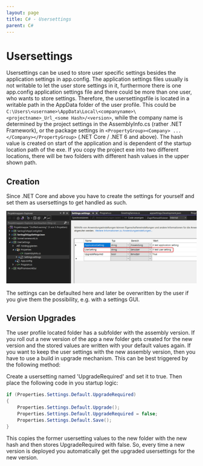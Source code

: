 ```yaml
---
layout: page
title: C# - Usersettings
parent: C#
---
```


# Usersettings

Usersettings can be used to store user specific settings besides the application settings in app.config. The application settings files usually is not writable to let the user store settings in it, furthermore there is one app.config application settings file and there could be more than one user, who wants to store settings. Therefore, the usersettingsfile is located in a writable path in the AppData folder of the user profile. This could be `C:\Users\<username>\AppData\Local\<companyname>\<projectname>_Url_<some Hash>/<version>`, while the company name is determined by the project settings in the AssemblyInfo.cs (rather .NET Framework), or the package settings in `<PropertyGroup><Company> ... </Company></PropertyGroup>` (.NET Core / .NET 6 and above).
The hash value is created on start of the application and is dependent of the startup location path of the exe. If you copy the project exe into two different locations, there will be two folders with different hash values in the upper shown path.


## Creation

Since .NET Core and above you have to create the settings for yourself and set them as usersettings to get handled as such.

![Usersettings](/assets/images/coding/csharp/usersettings/settings.png)

The settings can be defaulted here and later be overwritten by the user if you give them the possibility, e.g. with a settings GUI.


## Version Upgrades

The user profile located folder has a subfolder with the assembly version. If you roll out a new version of the app a new folder gets created for the new version and the stored values are written with your default values again.
If you want to keep the user settings with the new assembly version, then you have to use a build in upgrade mechanism. This can be best triggered by the following method:

Create a usersetting named 'UpgradeRequired' and set it to true. Then place the following code in you startup logic:

```csharp
if (Properties.Settings.Default.UpgradeRequired)
{
    Properties.Settings.Default.Upgrade();
    Properties.Settings.Default.UpgradeRequired = false;
    Properties.Settings.Default.Save();
}
```

This copies the former usersetting values to the new folder with the new hash and then stores UpgradeRequired with false. So, every time a new version is deployed you automatically get the upgraded usersettings for the new version.